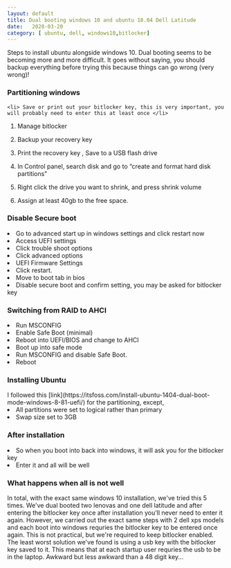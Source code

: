 ```yaml
---
layout: default
title: Dual booting windows 10 and ubuntu 18.04 Dell Latitude
date:   2020-03-20 
category: [ ubuntu, dell, windows10,bitlocker]
---
```




   <p>
    Steps to install ubuntu alongside windows 10. Dual booting seems to be becoming more and more difficult. It goes without saying, you should backup everything before trying this because things can go wrong (very wrong)!  
    </p>
     
<h3> Partitioning windows </h3>

    <li> Save or print out your bitlocker key, this is very important, you will probably need to enter this at least once </li>
   
   1. Manage bitlocker
   
   2. Backup your recovery key   
   
   3. Print the recovery key , Save to a USB flash drive
   
   4.  In Control panel, search disk and go to “create and format hard disk partitions"
   
   5. Right click the drive you want to shrink, and press shrink volume
   
   6. Assign at least 40gb to the free space.

<h3> Disable Secure boot </h3>

 <li> Go to advanced start up in windows settings and click restart now </li>
 <li> Access UEFI settings </li>
 <li> Click trouble shoot options </li>
 <li> Click advanced options </li>
 <li> UEFI Firmware Settings </li>
 <li> Click restart. </li>
 <li> Move to boot tab in bios </li>
 <li> Disable secure boot and confirm setting, you may be asked for bitlocker key </li>
     
    
<h3> Switching from RAID to AHCI </h3>
 <li> Run MSCONFIG </li>
 <li>  Enable Safe Boot (minimal) </li>
 <li>  Reboot into UEFI/BIOS and change to AHCI </li>
 <li>  Boot up into safe mode </li>
 <li>  Run MSCONFIG and disable Safe Boot. </li>
 <li>  Reboot </li>


<h3> Installing Ubuntu </h3>
I followed this [link](https://itsfoss.com/install-ubuntu-1404-dual-boot-mode-windows-8-81-uefi/) for the partitioning, except,
<li> All partitions were set to logical rather than primary</li>
<li> Swap size set to 3GB</li>

<h3> After installation </h3>
  <li> So when you boot into back into windows, it will ask you for the bitlocker key </li>
  <li> Enter it and all will be well</li>
  
 <h3> What happens when all is not well </h3>

<p>
 In total, with the exact same windows 10 installation, we've tried this 5 times.  We've dual booted two lenovas and one dell latitude and after entering the bitlocker key once after installation you'll never need to enter it again. However, we carried out the exact same steps with 2 dell xps models and each boot into windows requries the bitlocker key to be entered once again. This is not practical, but we're required to keep bitlocker enabled. The least worst solution we've found is using a usb key with the bitlocker key saved to it. This means that at each startup user requries the usb to be in the laptop. Awkward but less awkward than a 48 digit key...
    </p>



